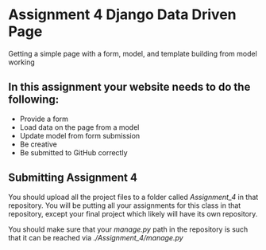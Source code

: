 # Assignment 4 Django Data Driven Page
Getting a simple page with a form, model, and template building from model working

## In this assignment your website needs to do the following:

* Provide a form
* Load data on the page from a model
* Update model from form submission
* Be creative
* Be submitted to GitHub correctly

## Submitting Assignment 4

You should upload all the project files to a folder called *Assignment_4* in that repository. You will be putting all your assignments for this class in that repository, except your final project which likely will have its own repository.

You should make sure that your *manage.py* path in the repository is such that it can be reached via *./Assignment_4/manage.py*
